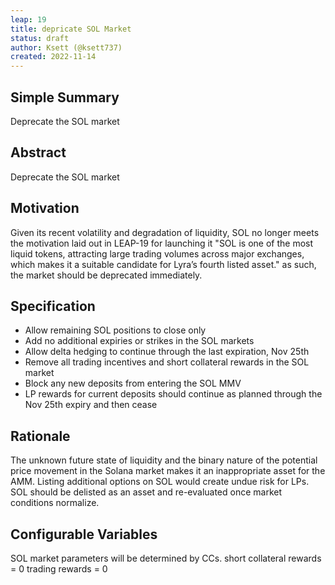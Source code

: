 ```yaml
---
leap: 19
title: depricate SOL Market
status: draft 
author: Ksett (@ksett737)
created: 2022-11-14
---
```


## Simple Summary
Deprecate the SOL market

## Abstract
Deprecate the SOL market 

## Motivation
Given its recent volatility and degradation of liquidity, SOL no longer meets the motivation laid out in LEAP-19 for launching it "SOL is one of the most liquid tokens, attracting large trading volumes across major exchanges, which makes it a suitable candidate for Lyra’s fourth listed asset." as such, the market should be deprecated immediately.

## Specification 
- Allow remaining SOL positions to close only 
- Add no additional expiries or strikes in the SOL markets 
- Allow delta hedging to continue through the last expiration, Nov 25th 
- Remove all trading incentives and short collateral rewards in the SOL market
- Block any new deposits from entering the SOL MMV
- LP rewards for current deposits should continue as planned through the Nov 25th expiry and then cease

## Rationale
The unknown future state of liquidity and the binary nature of the potential price movement in the Solana market makes it an inappropriate asset for the AMM. Listing additional options on SOL would create undue risk for LPs. SOL should be delisted as an asset and re-evaluated once market conditions normalize.

## Configurable Variables
SOL market parameters will be determined by CCs.
short collateral rewards = 0
trading rewards = 0 



